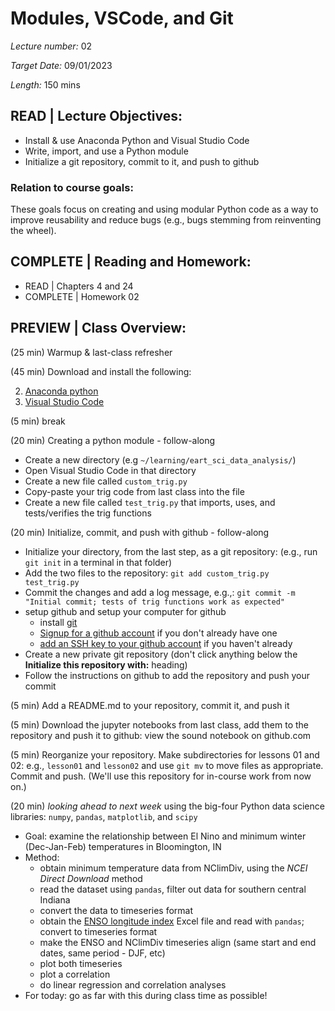 # Modules, VSCode, and Git

*Lecture number:* 02

*Target Date:* 09/01/2023

*Length:* 150 mins

## READ | Lecture Objectives:

* Install & use Anaconda Python and Visual Studio Code
* Write, import, and use a Python module
* Initialize a git repository, commit to it, and push to github

### Relation to course goals:

These goals focus on creating and using modular Python code as a way to improve reusability and reduce bugs (e.g., bugs stemming from reinventing the wheel).

## COMPLETE | Reading and Homework:

* READ | Chapters 4 and 24
* COMPLETE | Homework 02

## PREVIEW | Class Overview:

(25 min) Warmup & last-class refresher

(45 min) Download and install the following: 

 2. [Anaconda python](https://www.anaconda.com/download)
 3. [Visual Studio Code](https://code.visualstudio.com/download)

(5 min) break

(20 min) Creating a python module - follow-along

 * Create a new directory (e.g `~/learning/eart_sci_data_analysis/`)
 * Open Visual Studio Code in that directory
 * Create a new file called `custom_trig.py`
 * Copy-paste your trig code from last class into the file
 * Create a new file called `test_trig.py` that imports, uses, and tests/verifies the trig functions

(20 min) Initialize, commit, and push with github - follow-along

 * Initialize your directory, from the last step, as a git repository: (e.g., run `git init` in a terminal in that folder)
 * Add the two files to the repository: `git add custom_trig.py test_trig.py`
 * Commit the changes and add a log message, e.g.,: `git commit -m "Initial commit; tests of trig functions work as expected"`
 * setup github and setup your computer for github
    * install [git](https://git-scm.com/downloads)
    * [Signup for a github account](https://github.com/signup?ref_cta=Sign+up&ref_loc=header+logged+out&ref_page=%2F&source=header-home) if you don't already have one
    * [add an SSH key to your github account](https://docs.github.com/en/authentication/connecting-to-github-with-ssh/adding-a-new-ssh-key-to-your-github-account) if you haven't already
 * Create a new private git repository (don't click anything below the **Initialize this repository with:** heading)
 * Follow the instructions on github to add the repository and push your commit

(5 min) Add a README.md to your repository, commit it, and push it

(5 min) Download the jupyter notebooks from last class, add them to the repository and push it to github: view the sound notebook on github.com

(5 min) Reorganize your repository. Make subdirectories for lessons 01 and 02: e.g., `lesson01` and `lesson02` and use `git mv` to move files as appropriate.  Commit and push. (We'll use this repository for in-course work from now on.)

(20 min) *looking ahead to next week* using the big-four Python data science libraries: `numpy`, `pandas`, `matplotlib`, and `scipy`

 * Goal: examine the relationship between El Nino and minimum winter (Dec-Jan-Feb) temperatures in Bloomington, IN
 * Method:
    * obtain minimum temperature data from NClimDiv, using the *NCEI Direct Download* method
    * read the dataset using `pandas`, filter out data for southern central Indiana
    * convert the data to timeseries format
    * obtain the [ENSO longitude index](https://cascade.lbl.gov/enso-longitude-index-eli/) Excel file and read with `pandas`; convert to timeseries format
    * make the ENSO and NClimDiv timeseries align (same start and end dates, same period - DJF, etc)
    * plot both timeseries
    * plot a correlation
    * do linear regression and correlation analyses
 * For today: go as far with this during class time as possible!



